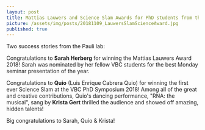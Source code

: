 ```yaml
---
layout: post
title: Mattias Lauwers and Science Slam Awards for PhD students from the Pauli Lab
picture: /assets/img/posts/20181109_LauwersSlamScienceAward.jpg
published: true
---
```

Two success stories from the Pauli lab:

Congratulations to **Sarah Herberg** for winning the Mattias Lauwers Award 2018! Sarah was nominated by her fellow VBC students for the best Monday seminar presentation of the year. 

Congratulations to **Quio** (Luis Enrique Cabrera Quio) for winning the first ever Science Slam at the VBC PhD Symposium 2018! Among all of the great and creative contributions, Quio's dancing performance, "RNA: the musical", sang by **Krista Gert** thrilled the audience and showed off amazing, hidden talents! 

Big congratulations to Sarah, Quio & Krista!
